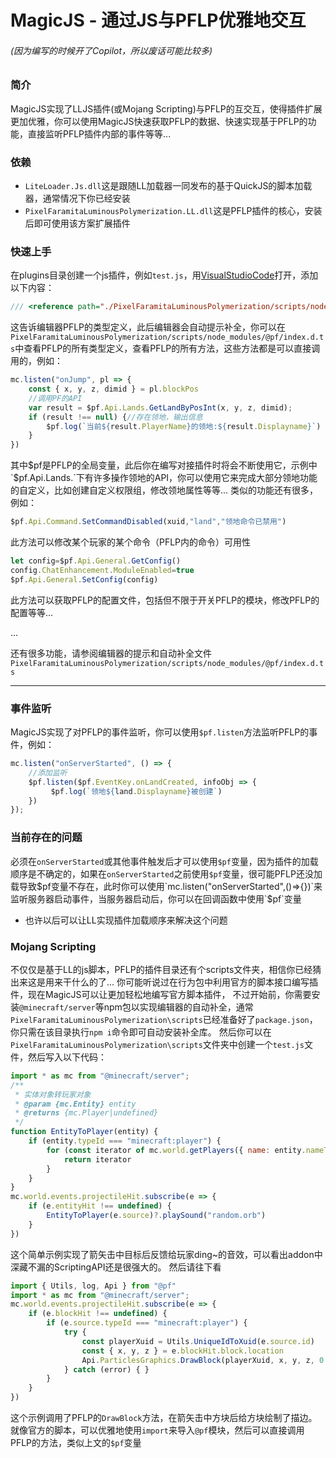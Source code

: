 # MagicJS - 通过JS与PFLP优雅地交互
###### (因为编写的时候开了Copilot，所以废话可能比较多)
### 简介
MagicJS实现了LLJS插件(或Mojang Scripting)与PFLP的互交互，使得插件扩展更加优雅，你可以使用MagicJS快速获取PFLP的数据、快速实现基于PFLP的功能，直接监听PFLP插件内部的事件等等...
### 依赖
- `LiteLoader.Js.dll`这是跟随LL加载器一同发布的基于QuickJS的脚本加载器，通常情况下你已经安装
- `PixelFaramitaLuminousPolymerization.LL.dll`这是PFLP插件的核心，安装后即可使用该方案扩展插件

### 快速上手
在plugins目录创建一个js插件，例如`test.js`，用[VisualStudioCode](https://code.visualstudio.com/)打开，添加以下内容：
```js
/// <reference path="./PixelFaramitaLuminousPolymerization/scripts/node_modules/@pf/index.d.ts" /> 
```
这告诉编辑器PFLP的类型定义，此后编辑器会自动提示补全，你可以在`PixelFaramitaLuminousPolymerization/scripts/node_modules/@pf/index.d.ts`中查看PFLP的所有类型定义，查看PFLP的所有方法，这些方法都是可以直接调用的，例如：
```js
mc.listen("onJump", pl => {
    const { x, y, z, dimid } = pl.blockPos
    //调用PF的API
    var result = $pf.Api.Lands.GetLandByPosInt(x, y, z, dimid);
    if (result !== null) {//存在领地，输出信息
        $pf.log(`当前${result.PlayerName}的领地:${result.Displayname}`)
    }
})
```
其中$pf是PFLP的全局变量，此后你在编写对接插件时将会不断使用它，示例中`$pf.Api.Lands.`下有许多操作领地的API，你可以使用它来完成大部分领地功能的自定义，比如创建自定义权限组，修改领地属性等等...
类似的功能还有很多，例如：
```js
$pf.Api.Command.SetCommandDisabled(xuid,"land","领地命令已禁用")
```
此方法可以修改某个玩家的某个命令（PFLP内的命令）可用性
```js
let config=$pf.Api.General.GetConfig()
config.ChatEnhancement.ModuleEnabled=true
$pf.Api.General.SetConfig(config)
```
此方法可以获取PFLP的配置文件，包括但不限于开关PFLP的模块，修改PFLP的配置等等...

...

还有很多功能，请参阅编辑器的提示和自动补全文件`PixelFaramitaLuminousPolymerization/scripts/node_modules/@pf/index.d.ts`

---
### 事件监听
MagicJS实现了对PFLP的事件监听，你可以使用`$pf.listen`方法监听PFLP的事件，例如：
```js
mc.listen("onServerStarted", () => {
    //添加监听
    $pf.listen($pf.EventKey.onLandCreated, infoObj => {
         $pf.log(`领地${land.Displayname}被创建`)
    })
}); 
```

### 当前存在的问题
必须在`onServerStarted`或其他事件触发后才可以使用`$pf`变量，因为插件的加载顺序是不确定的，如果在`onServerStarted`之前使用`$pf`变量，很可能PFLP还没加载导致$pf变量不存在，此时你可以使用`mc.listen("onServerStarted",()=>{})`来监听服务器启动事件，当服务器启动后，你可以在回调函数中使用`$pf`变量
- 也许以后可以让LL实现插件加载顺序来解决这个问题

### Mojang Scripting
不仅仅是基于LL的js脚本，PFLP的插件目录还有个scripts文件夹，相信你已经猜出来这是用来干什么的了...
你可能听说过在行为包中利用官方的脚本接口编写插件，现在MagicJS可以让更加轻松地编写官方脚本插件，
不过开始前，你需要安装`@minecraft/server`等npm包以实现编辑器的自动补全，通常`PixelFaramitaLuminousPolymerization\scripts`已经准备好了`package.json`，你只需在该目录执行`npm i`命令即可自动安装补全库。
然后你可以在`PixelFaramitaLuminousPolymerization\scripts`文件夹中创建一个`test.js`文件，然后写入以下代码：
```js
import * as mc from "@minecraft/server";
/**
 * 实体对象转玩家对象
 * @param {mc.Entity} entity 
 * @returns {mc.Player|undefined} 
 */
function EntityToPlayer(entity) {
    if (entity.typeId === "minecraft:player") {
        for (const iterator of mc.world.getPlayers({ name: entity.nameTag })) {
            return iterator
        }
    }
}
mc.world.events.projectileHit.subscribe(e => {
    if (e.entityHit !== undefined) {
        EntityToPlayer(e.source)?.playSound("random.orb")
    }
})
```
这个简单示例实现了箭矢击中目标后反馈给玩家ding~的音效，可以看出addon中深藏不漏的ScriptingAPI还是很强大的。
然后请往下看
```js
import { Utils, log, Api } from "@pf"
import * as mc from "@minecraft/server";
mc.world.events.projectileHit.subscribe(e => {
    if (e.blockHit !== undefined) {
        if (e.source.typeId === "minecraft:player") {
            try {
                const playerXuid = Utils.UniqueIdToXuid(e.source.id)
                const { x, y, z } = e.blockHit.block.location 
                Api.ParticlesGraphics.DrawBlock(playerXuid, x, y, z, 0.5, 0.9, 0.5, 0.03, 1, 0.5)
            } catch (error) { }
        }
    }
})
```
这个示例调用了PFLP的`DrawBlock`方法，在箭矢击中方块后给方块绘制了描边。就像官方的脚本，可以优雅地使用`import`来导入`@pf`模块，然后可以直接调用PFLP的方法，类似上文的`$pf`变量